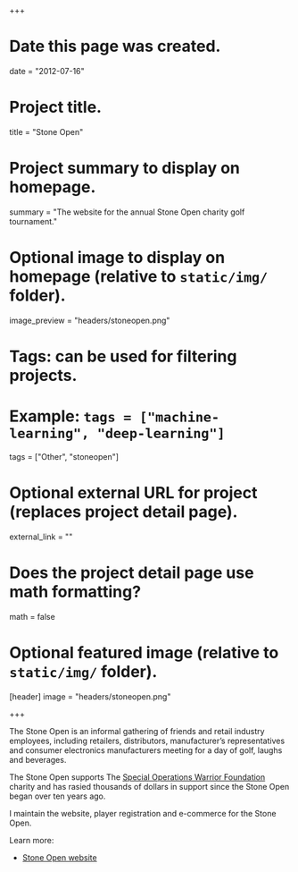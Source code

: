 +++
# Date this page was created.
date = "2012-07-16"

# Project title.
title = "Stone Open"

# Project summary to display on homepage.
summary = "The website for the annual Stone Open charity golf tournament."

# Optional image to display on homepage (relative to `static/img/` folder).
image_preview = "headers/stoneopen.png"

# Tags: can be used for filtering projects.
# Example: `tags = ["machine-learning", "deep-learning"]`
tags = ["Other", "stoneopen"]

# Optional external URL for project (replaces project detail page).
external_link = ""

# Does the project detail page use math formatting?
math = false

# Optional featured image (relative to `static/img/` folder).
[header]
image = "headers/stoneopen.png"

+++

The Stone Open is an informal gathering of friends and retail industry employees, including retailers, distributors, 
manufacturer’s representatives and consumer electronics manufacturers meeting for a day of golf, laughs and beverages.

The Stone Open supports The [Special Operations Warrior Foundation](http://specialops.org/) charity and has rasied 
thousands of dollars in support since the Stone Open began over ten years ago.

I maintain the website, player registration and e-commerce for the Stone Open.

Learn more:

* [Stone Open website](https://stoneopen.com)
